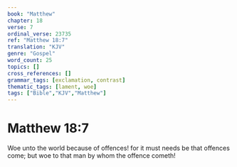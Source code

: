 ```yaml
---
book: "Matthew"
chapter: 18
verse: 7
ordinal_verse: 23735
ref: "Matthew 18:7"
translation: "KJV"
genre: "Gospel"
word_count: 25
topics: []
cross_references: []
grammar_tags: [exclamation, contrast]
thematic_tags: [lament, woe]
tags: ["Bible","KJV","Matthew"]
---
```


# Matthew 18:7

Woe unto the world because of offences! for it must needs be that offences come; but woe to that man by whom the offence cometh!

